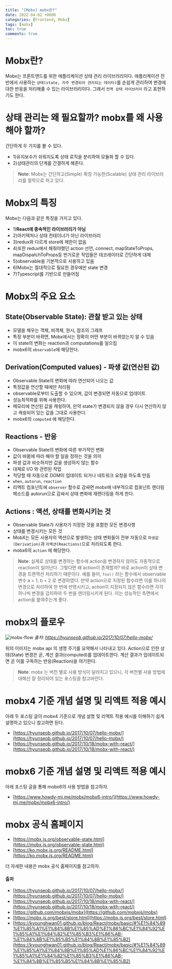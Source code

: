 ```yaml
---
title: "[Mobx] mobx란?"
date: 2022-04-02 +0800
categories: [Frontend, Mobx]
tags: [mobx]
toc: true
comments: true
---
```


# Mobx란?
Mobx는 프론트엔드를 위한 애플리케이션 상태 관리 라이브러리이다. 애플리케이션 전반에서 사용하는 `상태(state, 자주 변경되어 관리되는 데이터)`를 손쉽게 관리하여 변경에 대한 반응을 처리해줄 수 있는 라이브러리이다. 그래서 `전역 상태 라이브러리` 라고 표현하기도 한다.

# 상태 관리는 왜 필요할까? mobx를 왜 사용해야 할까?
간단하게 두 가지를 볼 수 있다.

- 1)유지보수가 쉬워지도록 상태 로직을 분리하여 모듈화 할 수 있다.
- 2)상태관리의 단계를 간결하게 해준다.

> **Note**: Mobx는 간단하고(Simple) 확장 가능한(Scalable) 상태 관리 라이브러리를 철학으로 하고 있다.

# Mobx의 특징
Mobx는 다음과 같은 특징을 가지고 있다. 

- 1)<b>React에 종속적인 라이브러리가 아님</b>
- 2)아키텍처나 상태 컨테이너가 아닌 라이브러리
- 3)redux와 다르게 store에 제한이 없음
- 4)또한 redux에서 해줘야했던 action 선언, connect, mapStateToProps, mapDispatchToProps등 번거로운 작업들은 데코레이터로 간단하게 대체
- 5)observable을 기본적으로 사용하고 있음
- 6)Mobx는 절대적으로 필요한 경우에만 state 변경
- 7)Typescript를 기반으로 만들어짐

# Mobx의 주요 요소

## State(Observable State): 관찰 받고 있는 상태
- 모델을 채우는 객체, 비객체, 원시, 참조의 그래프
- 특정 부분이 바뀌면, Mobx에서는 정확히 어떤 부분이 바뀌었는지 알 수 있음
- 이 state의 변화는 reaction과 computations를 일으킴
- mobx6의 `observable`에 해당한다.

## Derivation(Computed values) - 파생 값(연산된 값)
- Observable State의 변화에 따라 연산되어 나오는 값
- 특정값을 연산할 때에만 처리됨
- observable로부터 도출할 수 있으며, 값이 변경되면 자동으로 업데이트
- 성능최적화를 위해 사용한다.
- 메모리에 연산된 값을 캐슁하여, 만약 state가 변경되지 않을 경우 다시 연산하지 않고 캐슁되어 있는 값을 그대로 사용한다.
- mobx6의 `computed` 에 해당한다.

## Reactions - 반응
- Observable State의 변화에 따른 부가적인 변화
- 값이 바뀜에 따라 해야 할 일을 정하는 것을 의미
- 파생 값과 비슷하지만 값을 생성하지 않는 함수
- 대체로 I/O 와 관련된 작업
- 적당할 때 자동으로 DOM이 업데이트 되거나 네트워크 요청을 하도록 만듬
- `when`, `autorun`, `reaction`
- 리액트 컴포넌트에 `observer` 함수로 감싸면 mobx에 내부적으로 컴포넌트 렌더링 메소드를 autorun으로 감싸서 상태 변화에 재렌더링을 하게 한다.

## Actions : 액션, 상태를 변화시키는 것
- Observable State가 사용자가 지정한 것을 포함한 모든 변경사항
- 상태를 변경시키는 모든 것
- MobX는 모든 사용자의 액션으로 발생하는 상태 변화들이 전부 자동으로 `파생값(Derivation)`과 `리액션(Reactions)`으로 처리되도록 한다.
- mobx6의 `action` 에 해당한다.

> **Note**: 실제로 상태를 변경하는 함수에 action을 변경하지 않아도 자동적으로 reaction이 일어난다. 그렇다면 왜 action이 존재할까? 바로 action이 상태 변경을 트랜잭션 처리하기 때문이다. 예를 들어, `foo()` 라는 함수에서 observable 변수 a = 1, b = 2 로 변경하였다. 만약 action으로 지정된 함수라면 이를 하나의 변경으로 처리하여 한 번에 반영시키고, action이 지정되지 않은 함수라면 각각 하나씩 변경을 감지하여 두 번을 렌더링시키게 된다. 이는 성능적인 측면에서 action을 붙여주는게 좋다.

# mobx의 플로우

![mobx-flow](https://user-images.githubusercontent.com/44339530/161419401-8b780f9c-f519-4ded-932a-61ba397b718c.png)
_출처: https://hyunseob.github.io/2017/10/07/hello-mobx/_

위의 이미지는 mobx api 의 생명 주기를 요약해서 나타내고 있다. Action으로 인한 상태(State) 변경은 곧, 계산 결과(computed)를 업데이트한다. 계산 결과가 업데이트되면 곧 이를 구독하는 반응(Reaction)을 야기한다.

> **Note**: mobx 는 버전 별로 사용 방식이 달라지고 있으니, 각 버전별 사용 방법에 대해선 잘 정리되어 있는 포스팅을 참고바란다.

# mobx4 기준 개념 설명 및 리액트 적용 예시
아래 두 포스팅 글이 mobx4 기준으로 개념 설명 및 리액트 적용 예시를 이해하기 쉽게 설명하고 있으니 참고하면 된다.

- [https://hyunseob.github.io/2017/10/07/hello-mobx/](https://hyunseob.github.io/2017/10/07/hello-mobx/)
- [https://hyunseob.github.io/2017/10/18/mobx-with-react/](https://hyunseob.github.io/2017/10/18/mobx-with-react/)

# mobx6 기준 개념 설명 및 리액트 적용 예시
아래 포스팅 글을 통해 mobx6의 사용 방법을 참고하자.

- [https://www.howdy-mj.me/mobx/mobx6-intro/](https://www.howdy-mj.me/mobx/mobx6-intro/)

# mobx 공식 홈페이지
- [https://mobx.js.org/observable-state.html](https://mobx.js.org/observable-state.html)
- [https://ko.mobx.js.org/README.html](https://ko.mobx.js.org/README.html)

더 자세한 내용은 mobx 공식 홈페이지를 참고하자.

#### 출처
- [https://hyunseob.github.io/2017/10/07/hello-mobx/](https://hyunseob.github.io/2017/10/07/hello-mobx/)
- [https://hyunseob.github.io/2017/10/18/mobx-with-react/](https://hyunseob.github.io/2017/10/18/mobx-with-react/)
- [https://github.com/mobxjs/mobx](https://github.com/mobxjs/mobx)
- [https://mobx.js.org/best/store.html](https://mobx.js.org/best/store.html)
- [https://kyounghwan01.github.io/blog/React/mobx/basic/#%E1%84%89%E1%85%A1%E1%84%8B%E1%85%AD%E1%86%BC%E1%84%92%E1%85%A1%E1%84%82%E1%85%B3%E1%86%AB-%E1%84%8B%E1%85%B5%E1%84%8B%E1%85%B2](https://kyounghwan01.github.io/blog/React/mobx/basic/#%E1%84%89%E1%85%A1%E1%84%8B%E1%85%AD%E1%86%BC%E1%84%92%E1%85%A1%E1%84%82%E1%85%B3%E1%86%AB-%E1%84%8B%E1%85%B5%E1%84%8B%E1%85%B2)